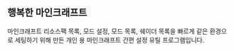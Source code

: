 행복한 마인크래프트
--
마인크래프트 리소스팩 목록, 모드 설정, 모드 목록, 쉐이더 목록을 빠르게 같은 환경으로 세팅하기 위해 만든 개인 용 마인크래프트 간편 설정 유틸 프로그램입니다.
